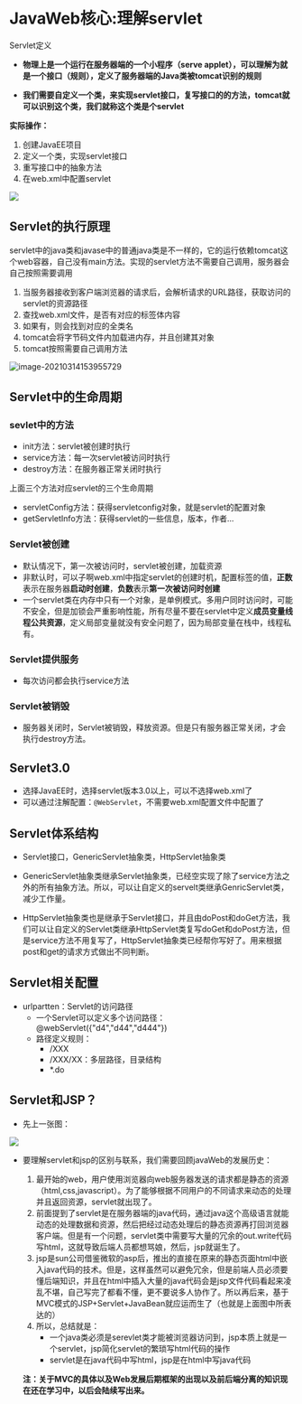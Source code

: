 # JavaWeb核心:理解servlet


Servlet定义

* **物理上是一个运行在服务器端的一个小程序（serve applet），可以理解为就是一个接口（规则），定义了服务器端的Java类被tomcat识别的规则**

* **我们需要自定义一个类，来实现servlet接口，复写接口的的方法，tomcat就可以识别这个类，我们就称这个类是个servlet**

**实际操作：**

1. 创建JavaEE项目
2. 定义一个类，实现servlet接口
3. 重写接口中的抽象方法
4. 在web.xml中配置servlet

![](https://jack-blog-img.obs.cn-north-4.myhuaweicloud.com/github-page/img20220521224023.png)

## Servlet的执行原理

servlet中的java类和javase中的普通java类是不一样的，它的运行依赖tomcat这个web容器，自己没有main方法。实现的servlet方法不需要自己调用，服务器会自己按照需要调用

1. 当服务器接收到客户端浏览器的请求后，会解析请求的URL路径，获取访问的servlet的资源路径
2. 查找web.xml文件，是否有对应的<url-pattern>标签体内容
3. 如果有，则会找到对应的<servlet-class>全类名
4. tomcat会将字节码文件内加载进内存，并且创建其对象
5. tomcat按照需要自己调用方法

![image-20210314153955729](https://jack-blog-img.obs.cn-north-4.myhuaweicloud.com/github-page/img20220521224030.png)

## Servlet中的生命周期

### sevlet中的方法

* init方法：servlet被创建时执行
* service方法：每一次servlet被访问时执行
* destroy方法：在服务器正常关闭时执行

上面三个方法对应servlet的三个生命周期

* servletConfig方法：获得servletconfig对象，就是servlet的配置对象
* getServletInfo方法：获得servlet的一些信息，版本，作者...

### Servlet被创建

* 默认情况下，第一次被访问时，servlet被创建，加载资源
* 非默认时，可以子啊web.xml中指定servlet的创建时机，配置<load-on-startup></load-on-startup>标签的值，**正数**表示在服务器**启动时创建**，**负数**表示**第一次被访问时创建**
* 一个servlet类在内存中只有一个对象，是单例模式。多用户同时访问时，可能不安全，但是加锁会严重影响性能，所有尽量不要在servlet中定义**成员变量线程公共资源**，定义局部变量就没有安全问题了，因为局部变量在栈中，线程私有。

### Servlet提供服务

* 每次访问都会执行service方法

### Servlet被销毁

* 服务器关闭时，Servlet被销毁，释放资源。但是只有服务器正常关闭，才会执行destroy方法。

## Servlet3.0

* 选择JavaEE时，选择servlet版本3.0以上，可以不选择web.xml了
* 可以通过注解配置：`@WebServlet`，不需要web.xml配置文件中配置了

## Servlet体系结构

* Servlet接口，GenericServlet抽象类，HttpServlet抽象类

* GenericServlet抽象类继承Servlet抽象类，已经空实现了除了service方法之外的所有抽象方法。所以，可以让自定义的servelt类继承GenricServlet类，减少工作量。
* HttpServlet抽象类也是继承于Servlet接口，并且由doPost和doGet方法，我们可以让自定义的Servlet类继承HttpServlet类复写doGet和doPost方法，但是service方法不用复写了，HttpServlet抽象类已经帮你写好了。用来根据post和get的请求方式做出不同判断。

## Servlet相关配置

* urlpartten：Servlet的访问路径
  * 一个Servlet可以定义多个访问路径：@webServlet({"d4","d44","d444"})
  * 路径定义规则：
    * /XXX
    * /XXX/XX：多层路径，目录结构
    * *.do

## Servlet和JSP？

* 先上一张图：

![](https://jack-blog-img.obs.cn-north-4.myhuaweicloud.com/github-page/img20220521224039.png)

* 要理解servlet和jsp的区别与联系，我们需要回顾javaWeb的发展历史：

  1. 最开始的web，用户使用浏览器向web服务器发送的请求都是静态的资源（html,css,javascript）。为了能够根据不同用户的不同请求来动态的处理并且返回资源，servlet就出现了。
  2. 前面提到了servlet是在服务器端的java代码，通过java这个高级语言就能动态的处理数据和资源，然后把经过动态处理后的静态资源再打回浏览器客户端。但是有一个问题，servlet类中需要写大量的冗余的out.write代码写html，这就导致后端人员都想骂娘，然后，jsp就诞生了。
  3. jsp是sun公司借鉴微软的asp后，推出的直接在原来的静态页面html中嵌入java代码的技术。但是，这样虽然可以避免冗余，但是前端人员必须要懂后端知识，并且在html中插入大量的java代码会是jsp文件代码看起来凌乱不堪，自己写完了都看不懂，更不要说多人协作了。所以再后来，基于MVC模式的JSP+Servlet+JavaBean就应运而生了（也就是上面图中所表达的）
  4. 所以，总结就是：
     * 一个java类必须是serevlet类才能被浏览器访问到，jsp本质上就是一个servlet，jsp简化servlet的繁琐写html代码的操作
     * servlet是在java代码中写html，jsp是在html中写java代码

  **注：关于MVC的具体以及Web发展后期框架的出现以及前后端分离的知识现在还在学习中，以后会陆续写出来。**


